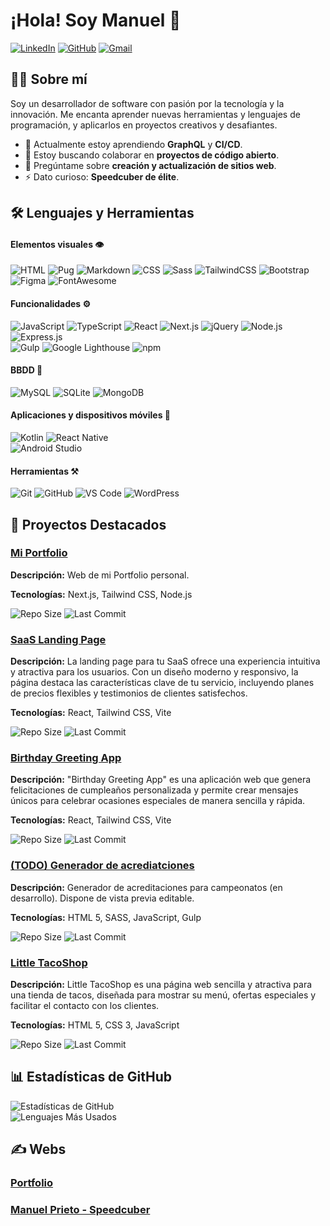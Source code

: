 # ¡Hola! Soy Manuel 👋

[![LinkedIn](https://img.shields.io/badge/LinkedIn-blue?style=flat-square&logo=linkedin&logoColor=white&link=https://www.linkedin.com/in/tu-perfil/)](https://www.linkedin.com/in/manuelprietodeanton/)
[![GitHub](https://img.shields.io/badge/GitHub-black?style=flat-square&logo=github&logoColor=white&link=https://github.com/tu-usuario/)](https://github.com/manurubik/)
[![Gmail](https://img.shields.io/badge/Email-D14836?style=flat-square&logo=gmail&logoColor=white)](mailto:manuelprietodeanton@gmail.com)

## 👨‍💻 Sobre mí 
Soy un desarrollador de software con pasión por la tecnología y la innovación. Me encanta aprender nuevas herramientas y lenguajes de programación, y aplicarlos en proyectos creativos y desafiantes.

- 🌱 Actualmente estoy aprendiendo **GraphQL** y **CI/CD**.
- 👯 Estoy buscando colaborar en **proyectos de código abierto**.
- 💬 Pregúntame sobre **creación y actualización de sitios web**.
- ⚡ Dato curioso: **Speedcuber de élite**.


## 🛠️ Lenguajes y Herramientas

#### Elementos visuales 👁️
![HTML](https://img.shields.io/badge/HTML-E34F26?style=for-the-badge&logo=html5&logoColor=white)
![Pug](https://img.shields.io/badge/Pug-A86454?style=for-the-badge&logo=pug&logoColor=white)
![Markdown](https://img.shields.io/badge/Markdown-000000?style=for-the-badge&logo=markdown&logoColor=white)
![CSS](https://img.shields.io/badge/CSS-1572B6?style=for-the-badge&logo=css3&logoColor=white)
![Sass](https://img.shields.io/badge/Sass-CC6699?style=for-the-badge&logo=sass&logoColor=white)
![TailwindCSS](https://img.shields.io/badge/TailwindCSS-06B6D4?style=for-the-badge&logo=tailwind-css&logoColor=white)
![Bootstrap](https://img.shields.io/badge/Bootstrap-7952B3?style=for-the-badge&logo=bootstrap&logoColor=white)  
![Figma](https://img.shields.io/badge/Figma-F24E1E?style=for-the-badge&logo=figma&logoColor=white)
![FontAwesome](https://img.shields.io/badge/FontAwesome-339AF0?style=for-the-badge&logo=font-awesome&logoColor=white)

#### Funcionalidades ⚙️
![JavaScript](https://img.shields.io/badge/JavaScript-F7DF1E?style=for-the-badge&logo=javascript&logoColor=black)
![TypeScript](https://img.shields.io/badge/TypeScript-3178C6?style=for-the-badge&logo=typescript&logoColor=white)
![React](https://img.shields.io/badge/React-61DAFB?style=for-the-badge&logo=react&logoColor=black)
![Next.js](https://img.shields.io/badge/Next.js-000000?style=for-the-badge&logo=nextdotjs&logoColor=white)
![jQuery](https://img.shields.io/badge/jQuery-0769AD?style=for-the-badge&logo=jquery&logoColor=white)
![Node.js](https://img.shields.io/badge/Node.js-339933?style=for-the-badge&logo=nodedotjs&logoColor=white)
![Express.js](https://img.shields.io/badge/Express.js-000000?style=for-the-badge&logo=express&logoColor=white)  
![Gulp](https://img.shields.io/badge/Gulp-CF4647?style=for-the-badge&logo=gulp&logoColor=white)
![Google Lighthouse](https://img.shields.io/badge/Google%20Lighthouse-F44B21?style=for-the-badge&logo=lighthouse&logoColor=white)
![npm](https://img.shields.io/badge/npm-CB3837?style=for-the-badge&logo=npm&logoColor=white)

#### BBDD 📅
![MySQL](https://img.shields.io/badge/MySQL-4479A1?style=for-the-badge&logo=mysql&logoColor=white)
![SQLite](https://img.shields.io/badge/SQLite-003B57?style=for-the-badge&logo=sqlite&logoColor=white)
![MongoDB](https://img.shields.io/badge/MongoDB-47A248?style=for-the-badge&logo=mongodb&logoColor=white)  

#### Aplicaciones y dispositivos móviles 📱
![Kotlin](https://img.shields.io/badge/Kotlin-0095D5?style=for-the-badge&logo=kotlin&logoColor=white)
![React Native](https://img.shields.io/badge/React%20Native-61DAFB?style=for-the-badge&logo=react&logoColor=black)  
![Android Studio](https://img.shields.io/badge/Android%20Studio-3DDC84?style=for-the-badge&logo=android-studio&logoColor=white)  

#### Herramientas ⚒️
![Git](https://img.shields.io/badge/Git-F05032?style=for-the-badge&logo=git&logoColor=white)
![GitHub](https://img.shields.io/badge/GitHub-181717?style=for-the-badge&logo=github&logoColor=white)
![VS Code](https://img.shields.io/badge/VS%20Code-007ACC?style=for-the-badge&logo=visual-studio-code&logoColor=white)
![WordPress](https://img.shields.io/badge/WordPress-21759B?style=for-the-badge&logo=wordpress&logoColor=white)  


## 🌟 Proyectos Destacados

### [Mi Portfolio](https://github.com/manurubik/myportfolio)
**Descripción:** Web de mi Portfolio personal.  

**Tecnologías:** Next.js, Tailwind CSS, Node.js

![Repo Size](https://img.shields.io/github/repo-size/manurubik/myportfolio)
![Last Commit](https://img.shields.io/github/last-commit/manurubik/myportfolio)

### [SaaS Landing Page](https://github.com/manurubik/saas-landing-page)
**Descripción:** La landing page para tu SaaS ofrece una experiencia intuitiva y atractiva para los usuarios. Con un diseño moderno y responsivo, la página destaca las características clave de tu servicio, incluyendo planes de precios flexibles y testimonios de clientes satisfechos.

**Tecnologías:** React, Tailwind CSS, Vite

![Repo Size](https://img.shields.io/github/repo-size/manurubik/saas-landing-page)
![Last Commit](https://img.shields.io/github/last-commit/manurubik/saas-landing-page)

### [Birthday Greeting App](https://github.com/manurubik/birthday-greeting-app)
**Descripción:** "Birthday Greeting App" es una aplicación web que genera felicitaciones de cumpleaños personalizada y permite crear mensajes únicos para celebrar ocasiones especiales de manera sencilla y rápida. 

**Tecnologías:** React, Tailwind CSS, Vite

![Repo Size](https://img.shields.io/github/repo-size/manurubik/birthday-greeting-app)
![Last Commit](https://img.shields.io/github/last-commit/manurubik/birthday-greeting-app)

### [(TODO) Generador de acrediatciones](https://github.com/manurubik/accreditation-generator)
**Descripción:** Generador de acreditaciones para campeonatos (en desarrollo). Dispone de vista previa editable.  

**Tecnologías:** HTML 5, SASS, JavaScript, Gulp

![Repo Size](https://img.shields.io/github/repo-size/manurubik/accreditation-generator)
![Last Commit](https://img.shields.io/github/last-commit/manurubik/accreditation-generator)

### [Little TacoShop](https://github.com/manurubik/Web-TacoShop)
**Descripción:** Little TacoShop es una página web sencilla y atractiva para una tienda de tacos, diseñada para mostrar su menú, ofertas especiales y facilitar el contacto con los clientes.  

**Tecnologías:** HTML 5, CSS 3, JavaScript   

![Repo Size](https://img.shields.io/github/repo-size/manurubik/Web-TacoShop)
![Last Commit](https://img.shields.io/github/last-commit/manurubik/Web-TacoShop)


## 📊 Estadísticas de GitHub

![Estadísticas de GitHub](https://github-readme-stats.vercel.app/api?username=manurubik&show_icons=true&theme=tokyonight)  
![Lenguajes Más Usados](https://github-readme-stats.vercel.app/api/top-langs/?username=manurubik&layout=compact&theme=tokyonight)


## ✍️ Webs
### [Portfolio](https://manurubik.github.io/myportfolio/)
### [Manuel Prieto - Speedcuber](https://manurubik.wordpress.com/)


